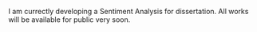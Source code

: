 I am currectly developing a Sentiment Analysis for dissertation. All works will be available for public very soon. 
